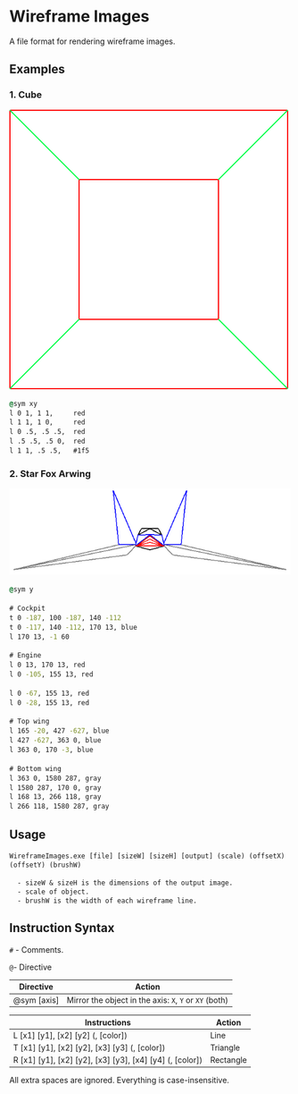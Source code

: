 # Wireframe Images
 A file format for rendering wireframe images.

## Examples

### 1. Cube

![Arwing](assets/cube.png)

```bat
@sym xy
l 0 1, 1 1,     red
l 1 1, 1 0,     red
l 0 .5, .5 .5,  red
l .5 .5, .5 0,  red
l 1 1, .5 .5,   #1f5
```



### 2. Star Fox Arwing

![Arwing](assets/ship.png)

```bat
@sym y

# Cockpit
t 0 -187, 100 -187, 140 -112
t 0 -117, 140 -112, 170 13, blue
l 170 13, -1 60

# Engine
l 0 13, 170 13, red
l 0 -105, 155 13, red

l 0 -67, 155 13, red
l 0 -28, 155 13, red

# Top wing
l 165 -20, 427 -627, blue
l 427 -627, 363 0, blue
l 363 0, 170 -3, blue

# Bottom wing
l 363 0, 1580 287, gray
l 1580 287, 170 0, gray
l 168 13, 266 118, gray
l 266 118, 1580 287, gray
```



## Usage

```
WireframeImages.exe [file] [sizeW] [sizeH] [output] (scale) (offsetX) (offsetY) (brushW)

  - sizeW & sizeH is the dimensions of the output image.
  - scale of object.
  - brushW is the width of each wireframe line.
```



## Instruction Syntax

`#` - Comments.

`@`- Directive

| Directive   | Action                                                 |
| ----------- | ------------------------------------------------------ |
| @sym [axis] | Mirror the object in the axis: `X`, `Y` or `XY` (both) |

| Instructions                                             | Action    |
| -------------------------------------------------------- | --------- |
| L [x1] [y1], [x2] [y2] (, [color])                       | Line      |
| T [x1] [y1], [x2] [y2], [x3] [y3] (, [color])            | Triangle  |
| R [x1] [y1], [x2] [y2], [x3] [y3], [x4] [y4] (, [color]) | Rectangle |

All extra spaces are ignored. Everything is case-insensitive.
